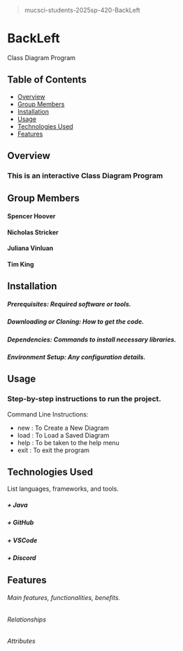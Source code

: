 > mucsci-students-2025sp-420-BackLeft

# BackLeft
Class Diagram Program

## Table of Contents
- [Overview](#overview)
- [Group Members](#group-members)
- [Installation](#installation)
- [Usage](#usage)
- [Technologies Used](#technologies-used)
- [Features](#features)


## Overview
### This is an interactive Class Diagram Program

## Group Members
#### Spencer Hoover
#### Nicholas Stricker
#### Juliana Vinluan
#### Tim King

## Installation
##### Prerequisites: Required software or tools.
##### Downloading or Cloning: How to get the code.
##### Dependencies: Commands to install necessary libraries.
##### Environment Setup: Any configuration details.

## Usage
### Step-by-step instructions to run the project.
Command Line Instructions:
- new : To Create a New Diagram
- load : To Load a Saved Diagram
- help : To be taken to the help menu
- exit : To exit the program


## Technologies Used
List languages, frameworks, and tools.
##### + Java
##### + GitHub
##### + VSCode
##### + Discord

## Features
###### Main features, functionalities, benefits.
###### Relationships
###### Attributes